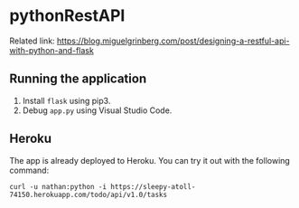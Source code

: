 # pythonRestAPI

Related link: https://blog.miguelgrinberg.com/post/designing-a-restful-api-with-python-and-flask

## Running the application

1. Install ``flask`` using pip3.
2. Debug ``app.py`` using Visual Studio Code.

## Heroku

The app is already deployed to Heroku. You can try it out with the following command:

```
curl -u nathan:python -i https://sleepy-atoll-74150.herokuapp.com/todo/api/v1.0/tasks
```